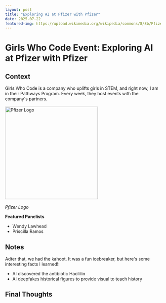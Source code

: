 ```yaml
---
layout: post
title: "Exploring AI at Pfizer with Pfizer"
date: 2025-07-22
featured-img: https://upload.wikimedia.org/wikipedia/commons/8/8b/Pfizer_%282021%29.png
---
```

# Girls Who Code Event: Exploring AI at Pfizer with Pfizer

## Context
Girls Who Code is a company who uplifts girls in STEM, and right now, I am in their Pathways Program. Every week, they host events with the company's partners. <br><br>
<img src="https://upload.wikimedia.org/wikipedia/commons/8/8b/Pfizer_%282021%29.png" alt="Pfizer Logo" width="300"/> 
<br><br>
*Pfizer Logo*

**Featured Panelists**
- Wendy Lawhead
- Priscilla Ramos

## Notes

Adter that, we had the kahoot. It was a fun icebreaker, but here's some interesting facts I learned!: 
- AI discovered the antibiotic Hacililin
- AI deepfakes historical figures to provide visual to teach history



## Final Thoughts
